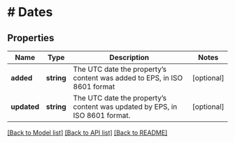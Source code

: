 # # Dates

## Properties

Name | Type | Description | Notes
------------ | ------------- | ------------- | -------------
**added** | **string** | The UTC date the property’s content was added to EPS, in ISO 8601 format | [optional]
**updated** | **string** | The UTC date the property’s content was updated by EPS, in ISO 8601 format. | [optional]

[[Back to Model list]](../../README.md#models) [[Back to API list]](../../README.md#endpoints) [[Back to README]](../../README.md)

